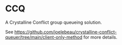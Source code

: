 # CCQ

A Crystalline Conflict group queueing solution.

See https://github.com/joelebeau/crystalline-conflict-queuer/tree/main/client-only-method for more details.
